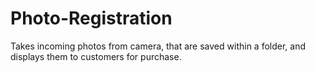 # Photo-Registration
Takes incoming photos from camera, that are saved within a folder, and displays them to customers for purchase.
